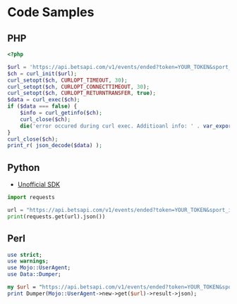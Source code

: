# Code Samples

## PHP

```php
<?php

$url = 'https://api.betsapi.com/v1/events/ended?token=YOUR_TOKEN&sport_id=1';
$ch = curl_init($url);
curl_setopt($ch, CURLOPT_TIMEOUT, 30);
curl_setopt($ch, CURLOPT_CONNECTTIMEOUT, 30);
curl_setopt($ch, CURLOPT_RETURNTRANSFER, true);
$data = curl_exec($ch);
if ($data === false) {
    $info = curl_getinfo($ch);
    curl_close($ch);
    die('error occured during curl exec. Additioanl info: ' . var_export($info));
}
curl_close($ch);
print_r( json_decode($data) );
```

## Python

 * [Unofficial SDK](https://github.com/qwqmeow/betsapi-python)

```python
import requests

url = "https://api.betsapi.com/v1/events/ended?token=YOUR_TOKEN&sport_id=1"
print(requests.get(url).json())
```

## Perl

```perl
use strict;
use warnings;
use Mojo::UserAgent;
use Data::Dumper;

my $url = "https://api.betsapi.com/v1/events/ended?token=YOUR_TOKEN&sport_id=1";
print Dumper(Mojo::UserAgent->new->get($url)->result->json);
```